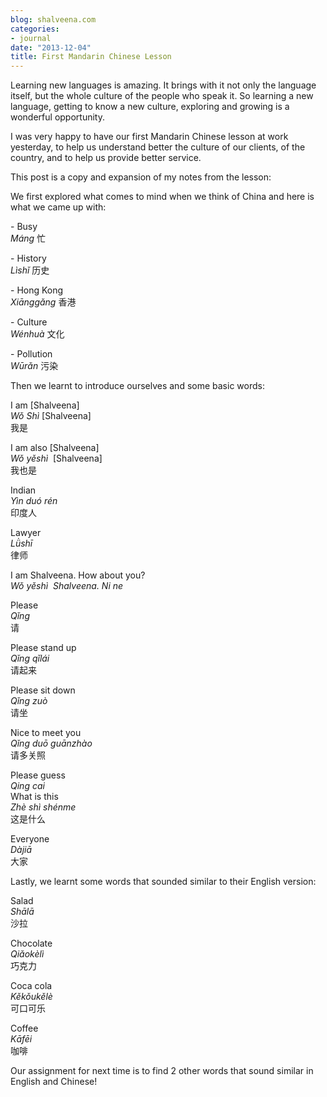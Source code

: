 ```yaml
---
blog: shalveena.com
categories:
- journal
date: "2013-12-04"
title: First Mandarin Chinese Lesson
---
```


Learning new languages is amazing. It brings with it not only the language itself, but the whole culture of the people who speak it. So learning a new language, getting to know a new culture, exploring and growing is a wonderful opportunity.  
  
I was very happy to have our first Mandarin Chinese lesson at work yesterday, to help us understand better the culture of our clients, of the country, and to help us provide better service.  
  
This post is a copy and expansion of my notes from the lesson:  
  
We first explored what comes to mind when we think of China and here is what we came up with:  
  
\- Busy  
_Máng_ 忙  
  
\- History  
_Lìshǐ_ 历史  
  
\- Hong Kong  
_Xiānggǎng_ 香港  
  
\- Culture  
_Wénhuà_ 文化  
  
\- Pollution  
_Wūrǎn_ 污染  
  
Then we learnt to introduce ourselves and some basic words:  
  
I am \[Shalveena\]  
_Wǒ_ _Shì_ \[Shalveena\]   
我是  
  
I am also \[Shalveena\]  
_Wǒ yěshì_  \[Shalveena\]   
我也是  
  
Indian  
_Yìn duó rén_  
印度人  
  
Lawyer  
_Lǜshī_   
律师  
  
I am Shalveena. How about you?  
_Wǒ yěshì  Shalveena. Ni ne_  
  
Please  
_Qǐng_   
请  
  
Please stand up  
_Qǐng qǐlái_  
请起来  
  
Please sit down  
_Qǐng zuò_  
请坐  
  
Nice to meet you  
_Qǐng duō guānzhào_  
请多关照  
  
Please guess  
_Qing cai_  
What is this  
_Zhè shì shénme_  
这是什么  
  
Everyone  
_Dàjiā_  
大家  
  
Lastly, we learnt some words that sounded similar to their English version:  
  
Salad  
_Shālā_   
沙拉  
  
Chocolate  
_Qiǎokèlì_  
巧克力  
  
Coca cola  
_Kěkǒukělè_  
可口可乐  
  
Coffee  
_Kāfēi_  
咖啡  
  
Our assignment for next time is to find 2 other words that sound similar in English and Chinese!